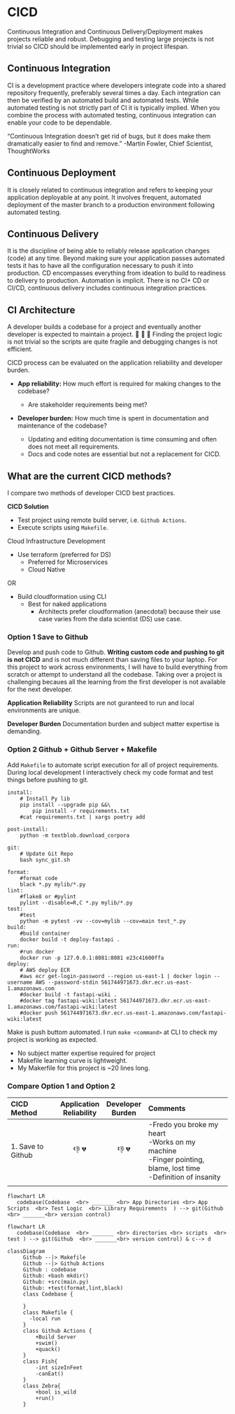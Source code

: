 
# CICD

Continuous Integration and Continuous Delivery/Deployment makes projects reliable and robust. Debugging and testing large projects is not trivial so CICD should be implemented early in project lifespan.


## Continuous Integration

CI is a development practice where developers integrate code into a shared repository frequently, preferably several times a day. Each integration can then be verified by an automated build and automated tests. While automated testing is not strictly part of CI it is typically implied. When you combine the process with automated testing, continuous integration can enable your code to be dependable.

“Continuous Integration doesn’t get rid of bugs, but it does make them dramatically easier to find and remove.” -Martin Fowler, Chief Scientist, ThoughtWorks

## Continuous Deployment
It is closely related to continuous integration and refers to keeping your application deployable at any point. It involves frequent, automated deployment of the master branch to a production environment following automated testing.

## Continuous Delivery

It is the discipline of being able to reliably release application changes (code) at any time. Beyond making sure your application passes automated tests it has to have all the configuration necessary to push it into production. CD encompasses everything from ideation to build to readiness to delivery to production. Automation is implicit. There is no CI+ CD or CI/CD, continuous delivery includes continuous integration practices.

## CI Architecture

A developer builds a codebase for a project and eventually another developer is expected to maintain a project. :see_no_evil: :hear_no_evil: :speak_no_evil: Finding the project logic is not trivial so the scripts are quite fragile and debugging changes is not efficient.

CICD process can be evaluated on the application reliability and developer burden.

- **App reliability:** How much effort is required for making changes to the codebase?
  - Are stakeholder requirements being met?

- **Developer burden:**  How much time is spent in documentation and maintenance of the codebase?
  - Updating and editing documentation is time consuming and often does not meet all requirements.
  - Docs and code notes are essential but not a replacement for CICD.

## What are the current CICD methods?

I compare two methods of developer CICD best practices.


**CICD Solution**

- Test project using remote build server, i.e. `Github Actions`.
- Execute scripts using `Makefile`.


Cloud Infrastructure Development

- Use terraform (preferred for DS)
  - Preferred for Microservices
  - Cloud Native

OR

- Build cloudformation using CLI
  - Best for naked applications
    - Architects prefer cloudformation (anecdotal) because their use case varies from the data scientist (DS) use case.



### Option 1 Save to Github

Develop and push code to Github. **Writing custom code and pushing to git is not CICD** and is not much different than saving files to your laptop. For this project to work across environments, I will have to build everything from scratch or attempt to understand all the codebase. Taking over a project is challenging becaues all the learning from the first developer is not available for the next developer.

**Application Reliability**  Scripts are not guranteed to run and local environments are unique.

**Developer Burden** Documentation burden and subject matter expertise is demanding.

### Option 2  Github + Github Server + Makefile

Add `Makefile` to automate script execution for all of project requirements. During local development I interactively check my code format and test things before pushing to git.

```shell
install:
	# Install Py lib
	pip install --upgrade pip &&\
		pip install -r requirements.txt
	#cat requirements.txt | xargs poetry add

post-install:
	python -m textblob.download_corpora

git:
	# Update Git Repo
	bash sync_git.sh

format:
	#format code
	black *.py mylib/*.py
lint:
	#flake8 or #pylint
	pylint --disable=R,C *.py mylib/*.py
test:
	#test
	python -m pytest -vv --cov=mylib --cov=main test_*.py
build:
	#build container
	docker build -t deploy-fastapi .
run:
	#run docker
	docker run -p 127.0.0.1:8081:8081 e23c41600ffa
deploy:
	# AWS deploy ECR
	#aws ecr get-login-password --region us-east-1 | docker login --username AWS --password-stdin 561744971673.dkr.ecr.us-east-1.amazonaws.com
	#docker build -t fastapi-wiki .
	#docker tag fastapi-wiki:latest 561744971673.dkr.ecr.us-east-1.amazonaws.com/fastapi-wiki:latest
	#docker push 561744971673.dkr.ecr.us-east-1.amazonaws.com/fastapi-wiki:latest
```

Make is push buttom automated. I run `make <command>` at CLI to check my project is working as expected.
  - No subject matter expertise required for project
  - Makefile learning curve is lightweight.
  - My Makerfile for this project is ~20 lines long.
### Compare Option 1 and Option 2

| CICD  Method | Application <br> Reliability | Developer <br> Burden | Comments |
|:---------------|:--------------:|:--------------:|:--------------|
| 1. Save to Github  | :thumbsdown: :broken_heart:| :thumbsdown: :broken_heart: | -Fredo you broke my heart <br> -Works on my machine <br> -Finger pointing, blame, lost time <br> -Definition of insanity |
|||||


```mermaid
flowchart LR
   codebase(Codebase  <br> _______ <br> App Directories <br> App Scripts  <br> Test Logic  <br> Library Requirements  ) --> git(Github  <br> _______<br> version control)
```

```mermaid
flowchart LR
   codebase(Codebase  <br> _______ <br> directories <br> scripts  <br> test ) --> git(Github  <br> _______<br> version control) & c--> d
```

```mermaid
classDiagram
     Github --|> Makefile
     Github --|> Github Actions
     Github : codebase
     Github: +bash mkdir()
     Github: +src(main.py)
     Github: +test(format,lint,black)
     class Codebase {

     }
     class Makefile {
       -local run
     }
     class Github Actions {
         +Build Server
         +swim()
         +quack()
     }
     class Fish{
         -int sizeInFeet
         -canEat()
     }
     class Zebra{
         +bool is_wild
         +run()
     }

```
